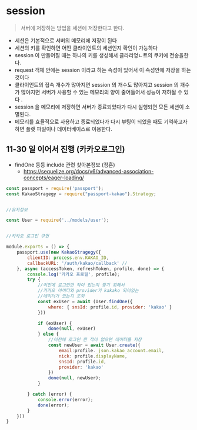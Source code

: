 # session
> 서버에 저장하는 방법을 세션에 저장한다고 한다.

- 세션은 기본적으로 서버의 메모리에 저장이 된다 
- 세션의 키를 확인하면 어떤 클라이언트의 세션인지 확인이 가능하다 
- session 이 만들어질 때는 하나의 키를 생성해서 클라리엉ㄴ트의 쿠키에 전송을한다.
- request 객체 안에는 session 이라고 하는 속성이 있어서 이 속성안에 저장을 하는 것이다 
- 클라이언트의 접속 개수가 많아지면 session 의 개수도 많아지고 session 의 개수가 많아지면 서버가 사용할 수 있는 메모리의 양이 줄어들어서 성능이 저하될 수 있다 .
- session 을 메모리에 저장하면 서버가 종료되었다가 다시 실행되면 모든 세션이 소멸된다.
- 메모리를 효율적으로 사용하고 종료되었다가 다시 부팅이 되었을 때도 기억하고자 하면 플랫 파일이나 데이터베이스르 이용한다.



## 11-30 일 이어서 진행 (카카오로그인)

- findOne 등등 include 관련 찾아본정보 (정훈)
    - https://sequelize.org/docs/v6/advanced-association-concepts/eager-loading/

```javascript
const passport = require('passport');
const KakaoStragegy = require("passport-kakao").Strategy;


//유저정보

const User = require('../models/user');


//카카오 로그인 구현

module.exports = () => {
    passport.use(new KakaoStragegy({
        clientID: process.env.KAKAO_ID,
        callbackURL: '/auth/kakao/callback' // 
    }, async (accessToken, refreshToken, profile, done) => {
        console.log('카카오 프로필', profile);
        try {
            //이전에 로그인한 적이 있는지 찾기 위해서
            //카카오 아이디와 provider가 kakako 되어있는
            //데이터가 있는지 조회
            const exUser = await (User.findOne({
                where: { snsId: profile.id, provider: 'kakao' }
            }))

            if (exUser) {
                done(null, exUser)
            } else {
                //이전에 로그인 한 적이 없으면 데이터를 저장 
                const newUser = await User.create({
                    email:profile._json.kakao_account.email,
                    nick: profile.displayName,
                    snsId: profile.id,
                    provider: 'kakao'
                })
                done(null, newUser);
            }

        } catch (error) {
            console.error(error);
            done(error);
        }
    }))
}
```


